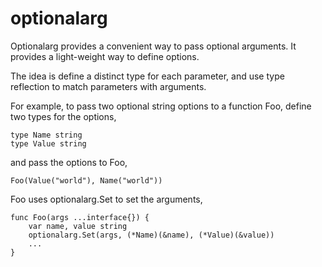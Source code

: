 # optionalarg
Optionalarg provides a convenient way to pass optional arguments. It
provides a light-weight way to define options.

The idea is define a distinct type for each parameter, and use type
reflection to match parameters with arguments.

For example, to pass two optional string options to a function Foo,
define two types for the options,
```
type Name string
type Value string
```
and pass the options to Foo,
```
Foo(Value("world"), Name("world"))
```
Foo uses optionalarg.Set to set the arguments,
```
func Foo(args ...interface{}) {
	var name, value string
	optionalarg.Set(args, (*Name)(&name), (*Value)(&value))
	...
}
```
